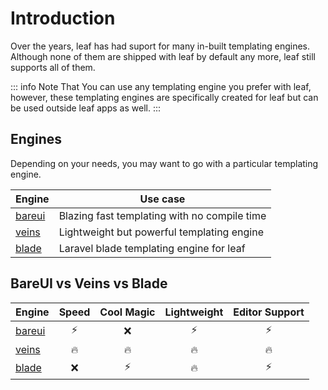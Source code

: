 # Introduction

Over the years, leaf has had suport for many in-built templating engines. Although none of them are shipped with leaf by default any more, leaf still supports all of them.

::: info Note That
You can use any templating engine you prefer with leaf, however, these templating engines are specifically created for leaf but can be used outside leaf apps as well.
:::

## Engines

Depending on your needs, you may want to go with a particular templating engine.

| Engine                           | Use case                                     |
| -------------------------------- | -------------------------------------------- |
| [bareui](/modules/views/bareui/) | Blazing fast templating with no compile time |
| [veins](/modules/views/veins/)   | Lightweight but powerful templating engine   |
| [blade](/modules/views/blade/)   | Laravel blade templating engine for leaf     |

## BareUI vs Veins vs Blade

| Engine                           |  Speed  |  Cool Magic  |  Lightweight  | Editor Support |
| -------------------------------- | :-----: | :----------: | :-----------: | :------------: |
| [bareui](/modules/views/bareui/) |    ⚡️   |       ❌      |      ⚡️       |       ⚡️       |
| [veins](/modules/views/veins/)   |    🔥   |       🔥      |      🔥       |       🔥       |
| [blade](/modules/views/blade/)   |    ❌   |       ⚡️      |      🔥       |       ⚡️       |
